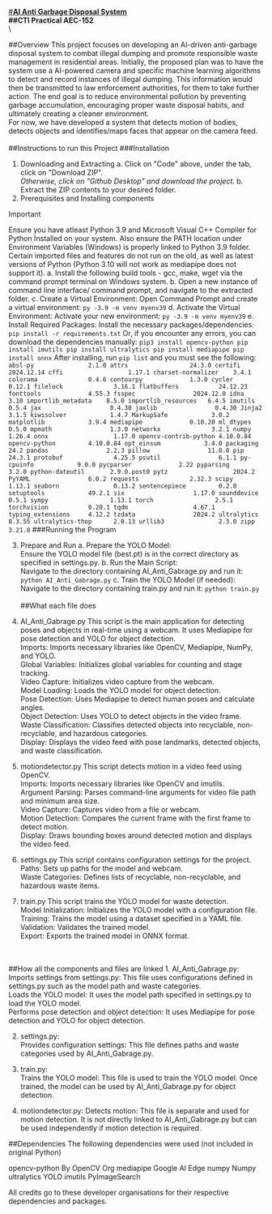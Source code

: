 <ins>#**AI Anti Garbage Disposal System**</ins>\
**##CTI Practical AEC-152**
\
\

##Overview
This project focuses on developing an AI-driven anti-garbage disposal system to combat illegal dumping and promote responsible waste management in residential areas. 
Initially, the proposed plan was to have the system use a AI-powered camera and specific machine learning algorithms to detect and record instances of illegal dumping. This information would then be transmitted to law enforcement authorities, for them to take further action. 
The end goal is to reduce environmental pollution by preventing garbage accumulation, encouraging proper waste disposal habits, and ultimately creating a cleaner environment.\
For now, we have developed a system that detects motion of bodies, detects objects and identifies/maps faces that appear on the camera feed.
<br/>
<br/>
##Instructions to run this Project
###Installation
1. Downloading and Extracting
    a. Click on "Code" above, under the tab, click on "Download ZIP".<br/>
       _Otherwise, click on "Github Desktop" and download the project._
    b. Extract the ZIP contents to your desired folder.
2. Prerequisites and Installing components
> [!IMPORTANT]
> Ensure you have atleast Python 3.9 and Microsoft Visual C++ Compiler for Python Installed on your system. Also ensure the PATH location under Environment Variables (Windows) is properly linked to Python 3.9 folder. Certain imported files and features do not run on the old, as well as latest versions of Python (Python 3.10 will not work as mediapipe does not support it).
    a. Install the following build tools - gcc, make, wget via the command prompt terminal on Windows system.
    b. Open a new instance of command line interface/ command prompt, and navigate to the extracted folder.
    c. Create a Virtual Environment: Open Command Prompt and create a virtual environment:
        `py -3.9 -m venv myenv39`
    d. Activate the Virtual Environment: Activate your new environment:
        `py -3.9 -m venv myenv39`
    e. Install Required Packages: Install the necessary packages/dependencies:
        `pip install -r requirements.txt`
       Or, if you encounter any errors, you can download the dependencies manually:
        ```
        pip3 install opencv-python
        pip install imutils
        pip install ultralytics
        pip install mediapipe
        pip install onnx
        ```
        After installing, run `pip list` and you must see the following:
        ```
        absl-py               2.1.0
        attrs                 24.3.0
        certifi               2024.12.14
        cffi                  1.17.1
        charset-normalizer    3.4.1
        colorama              0.4.6
        contourpy             1.3.0
        cycler                0.12.1
        filelock              3.16.1
        flatbuffers           24.12.23
        fonttools             4.55.3
        fsspec                2024.12.0
        idna                  3.10
        importlib_metadata    8.5.0
        importlib_resources   6.4.5
        imutils               0.5.4
        jax                   0.4.30
        jaxlib                0.4.30
        Jinja2                3.1.5
        kiwisolver            1.4.7
        MarkupSafe            3.0.2
        matplotlib            3.9.4
        mediapipe             0.10.20
        ml_dtypes             0.5.0
        mpmath                1.3.0
        networkx              3.2.1
        numpy                 1.26.4
        onnx                  1.17.0
        opencv-contrib-python 4.10.0.84
        opencv-python         4.10.0.84
        opt_einsum            3.4.0
        packaging             24.2
        pandas                2.2.3
        pillow                11.0.0
        pip                   24.3.1
        protobuf              4.25.5
        psutil                6.1.1
        py-cpuinfo            9.0.0
        pycparser             2.22
        pyparsing             3.2.0
        python-dateutil       2.9.0.post0
        pytz                  2024.2
        PyYAML                6.0.2
        requests              2.32.3
        scipy                 1.13.1
        seaborn               0.13.2
        sentencepiece         0.2.0
        setuptools            49.2.1
        six                   1.17.0
        sounddevice           0.5.1
        sympy                 1.13.1
        torch                 2.5.1
        torchvision           0.20.1
        tqdm                  4.67.1
        typing_extensions     4.12.2
        tzdata                2024.2
        ultralytics           8.3.55
        ultralytics-thop      2.0.13
        urllib3               2.3.0
        zipp                  3.21.0
        ```
###Running the Program
3. Prepare and Run
    a. Prepare the YOLO Model: <br/>
       Ensure the YOLO model file (best.pt) is in the correct directory as specified in settings.py.
    b. Run the Main Script:<br/>
       Navigate to the directory containing AI_Anti_Gabrage.py and run it:
       `python AI_Anti_Gabrage.py`
    c. Train the YOLO Model (if needed): <br/>
       Navigate to the directory containing train.py and run it:
       `python train.py`
      <br/>
      <br/>
##What each file does
1. AI_Anti_Gabrage.py
   This script is the main application for detecting poses and objects in real-time using a webcam. It uses Mediapipe for pose detection and YOLO for object detection.<br/>
    Imports: Imports necessary libraries like OpenCV, Mediapipe, NumPy, and YOLO.<br/>
    Global Variables: Initializes global variables for counting and stage tracking.<br/>
    Video Capture: Initializes video capture from the webcam.<br/>
    Model Loading: Loads the YOLO model for object detection.<br/>
    Pose Detection: Uses Mediapipe to detect human poses and calculate angles.<br/>
    Object Detection: Uses YOLO to detect objects in the video frame.<br/>
    Waste Classification: Classifies detected objects into recyclable, non-recyclable, and hazardous categories.<br/>
    Display: Displays the video feed with pose landmarks, detected objects, and waste classification.<br/>

2. motiondetector.py
   This script detects motion in a video feed using OpenCV.<br/>
    Imports: Imports necessary libraries like OpenCV and imutils.<br/>
    Argument Parsing: Parses command-line arguments for video file path and minimum area size.<br/>
    Video Capture: Captures video from a file or webcam.<br/>
    Motion Detection: Compares the current frame with the first frame to detect motion.<br/>
    Display: Draws bounding boxes around detected motion and displays the video feed.<br/>

3. settings.py
   This script contains configuration settings for the project.<br/>
    Paths: Sets up paths for the model and webcam.<br/>
    Waste Categories: Defines lists of recyclable, non-recyclable, and hazardous waste items.<br/>

4. train.py
   This script trains the YOLO model for waste detection.<br/>
    Model Initialization: Initializes the YOLO model with a configuration file.<br/>
    Training: Trains the model using a dataset specified in a YAML file.<br/>
    Validation: Validates the trained model.<br/>
    Export: Exports the trained model in ONNX format.<br/>
<br/>
<br/>
##How all the components and files are linked
1. AI_Anti_Gabrage.py:<br/>
    Imports settings from settings.py: This file uses configurations defined in settings.py such as the model path and waste categories.<br/>
    Loads the YOLO model: It uses the model path specified in settings.py to load the YOLO model.<br/>
    Performs pose detection and object detection: It uses Mediapipe for pose detection and YOLO for object detection.<br/>
   
2. settings.py:<br/>
    Provides configuration settings: This file defines paths and waste categories used by AI_Anti_Gabrage.py.<br/>

3. train.py:<br/>
    Trains the YOLO model: This file is used to train the YOLO model. Once trained, the model can be used by AI_Anti_Gabrage.py for object detection.
  
5. motiondetector.py:
    Detects motion: This file is separate and used for motion detection. It is not directly linked to AI_Anti_Gabrage.py but can be used independently if motion detection is required.

##Dependencies
The following dependencies were used (not included in original Python)

opencv-python                By OpenCV Org
mediapipe                    Google AI Edge
numpy                        Numpy
ultralytics                  YOLO
imutils                      PyImageSearch

All credits go to these developer organisations for their respective dependencies and packages.
